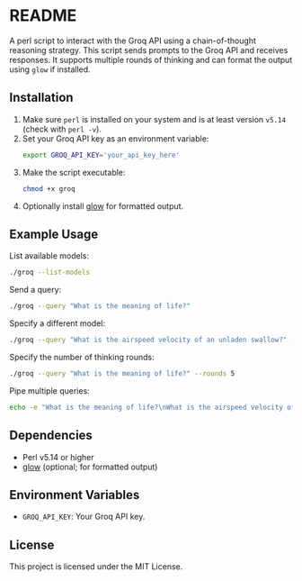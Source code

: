 # README

A perl script to interact with the Groq API using a chain-of-thought reasoning
strategy. This script sends prompts to the Groq API and receives responses. It
supports multiple rounds of thinking and can format the output using `glow` if
installed.

## Installation

1. Make sure `perl` is installed on your system and is at least version `v5.14` (check with `perl -v`).
2. Set your Groq API key as an environment variable:
   ```bash
   export GROQ_API_KEY='your_api_key_here'
   ```
3. Make the script executable:
   ```bash
   chmod +x groq
   ```
4. Optionally install [glow](https://github.com/charmbrace/glow) for formatted output.

## Example Usage

List available models:
```bash
./groq --list-models
```

Send a query:
```bash
./groq --query "What is the meaning of life?"
```

Specify a different model:
```bash
./groq --query "What is the airspeed velocity of an unladen swallow?" --model "deepseek-r1-distill-llama-70b"
```

Specify the number of thinking rounds:
```bash
./groq --query "What is the meaning of life?" --rounds 5
```

Pipe multiple queries:
```bash
echo -e "What is the meaning of life?\nWhat is the airspeed velocity of an unladen swallow?" | ./groq
```

## Dependencies

- Perl v5.14 or higher
- [glow](https://github.com/charmbrace/glow) (optional; for formatted output)

## Environment Variables

- `GROQ_API_KEY`: Your Groq API key.

## License

This project is licensed under the MIT License.
